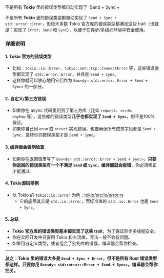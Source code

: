 不是所有 **Tokio** 里的错误类型都自动实现了 `Send + Sync +

不是所有 **Tokio** 里的错误类型都自动实现了 `Send + Sync + std::error::Error`，但绝大多数 Tokio 官方库的错误类型都满足这些 trait（也就是：实现了 `Error`、`Send` 和 `Sync`），以便于在异步/多线程环境中安全使用。

### 详细说明

#### 1. Tokio 官方的错误类型

- 比如：`tokio::io::Error`、`tokio::net::tcp::ConnectError` 等，这些错误类型都实现了 `std::error::Error`，并且是 `Send + Sync`。
- 这样你就可以放心地用它们作为 `Box<dyn std::error::Error + Send + Sync>` 的一部分。

#### 2. 自定义/第三方错误

- 如果你在 async 代码里用到了第三方库（比如 `reqwest`、`serde`、`anyhow` 等），这些库的错误类型**几乎也都实现了 `Send + Sync`**，但不是100%保证。
- 如果你自己用 `enum` 或 `struct` 实现错误，也要确保所有成员字段都是 `Send + Sync`，最终你的错误类型才是 `Send + Sync`。

#### 3. 编译器会强制检查

- 如果你在返回值里写了 `Box<dyn std::error::Error + Send + Sync>`，**只要你返回的错误类型有一个不满足 `Send` 或 `Sync`，编译器就会报错**，你必须修正才能通过。

#### 4. Tokio源码举例

- 以 Tokio 的 `tokio::io::Error` 为例：[tokio/src/io/error.rs](https://github.com/tokio-rs/tokio/blob/master/tokio/src/io/error.rs)
    - 它的底层其实是 `std::io::Error`，而标准库的 `std::io::Error` 也是 `Send + Sync`。

#### 5. 总结

- **Tokio 官方库的错误类型基本都实现了这些 trait**，为了保证异步多线程安全。
- 你在实际开发中只要用 Tokio 和主流库，写法一般不会有问题。
- 如果用自定义类型，或者组合了别的库的错误，编译器会帮你检查。

---

**总之：Tokio 里的错误大多是 `Send + Sync + Error`，但不是所有 Rust 错误类型都这样。只要你用 `Box<dyn std::error::Error + Send + Sync>`，编译器会帮你把关。**